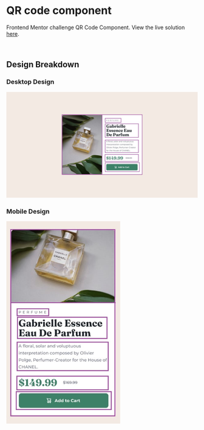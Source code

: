# QR code component

Frontend Mentor challenge QR Code Component. View the live solution [here](https://gpt-anurag.github.io/product-preview-card-component/).

<br>

## Design Breakdown

### Desktop Design

<img src="./design-breakdown/grid-design-desktop.jpg"/>

### Mobile Design

<img src="./design-breakdown/grid-design-mobile.jpg" width="300px">
